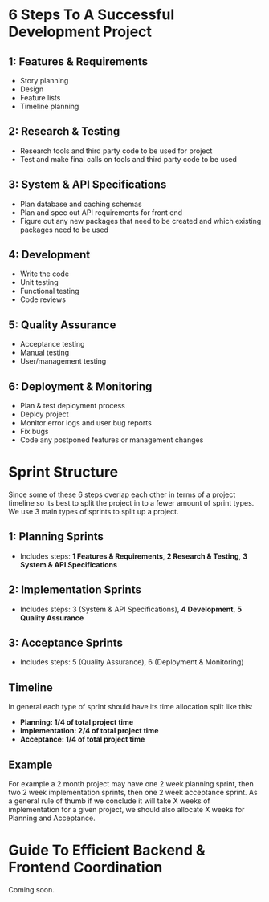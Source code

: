# 6 Steps To A Successful Development Project

## 1: Features & Requirements
- Story planning
- Design
- Feature lists
- Timeline planning

## 2: Research & Testing
- Research tools and third party code to be used for project
- Test and make final calls on tools and third party code to be used 

## 3: System & API Specifications
- Plan database and caching schemas
- Plan and spec out API requirements for front end
- Figure out any new packages that need to be created and which existing packages need to be used

## 4: Development
- Write the code
- Unit testing
- Functional testing
- Code reviews

## 5: Quality Assurance
- Acceptance testing
- Manual testing
- User/management testing

## 6: Deployment & Monitoring
- Plan & test deployment process
- Deploy project
- Monitor error logs and user bug reports
- Fix bugs
- Code any postponed features or management changes

# Sprint Structure
Since some of these 6 steps overlap each other in terms of a project timeline so its best to split the project in to a fewer amount of sprint types. We use 3 main types of sprints to split up a project.

## 1: Planning Sprints
- Includes steps: **1 Features & Requirements**, **2 Research & Testing**, **3 System & API Specifications**

## 2: Implementation Sprints
- Includes steps: 3 (System & API Specifications), **4 Development**, **5 Quality Assurance**

## 3: Acceptance Sprints
- Includes steps: 5 (Quality Assurance), 6 (Deployment & Monitoring)

## Timeline

In general each type of sprint should have its time allocation split like this:

- **Planning: 1/4 of total project time**
- **Implementation: 2/4 of total project time**
- **Acceptance: 1/4 of total project time**

## Example
For example a 2 month project may have one 2 week planning sprint, then two 2 week implementation sprints, then one 2 week acceptance sprint. As a general rule of thumb if we conclude it will take X weeks of implementation for a given project, we should also allocate X weeks for Planning and Acceptance.

# Guide To Efficient Backend & Frontend Coordination
Coming soon.